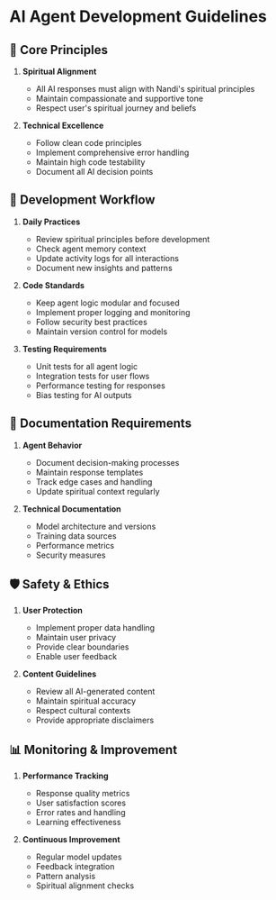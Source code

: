# AI Agent Development Guidelines

## 🎯 Core Principles
1. **Spiritual Alignment**
   - All AI responses must align with Nandi's spiritual principles
   - Maintain compassionate and supportive tone
   - Respect user's spiritual journey and beliefs

2. **Technical Excellence**
   - Follow clean code principles
   - Implement comprehensive error handling
   - Maintain high code testability
   - Document all AI decision points

## 🔄 Development Workflow
1. **Daily Practices**
   - Review spiritual principles before development
   - Check agent memory context
   - Update activity logs for all interactions
   - Document new insights and patterns

2. **Code Standards**
   - Keep agent logic modular and focused
   - Implement proper logging and monitoring
   - Follow security best practices
   - Maintain version control for models

3. **Testing Requirements**
   - Unit tests for all agent logic
   - Integration tests for user flows
   - Performance testing for responses
   - Bias testing for AI outputs

## 📝 Documentation Requirements
1. **Agent Behavior**
   - Document decision-making processes
   - Maintain response templates
   - Track edge cases and handling
   - Update spiritual context regularly

2. **Technical Documentation**
   - Model architecture and versions
   - Training data sources
   - Performance metrics
   - Security measures

## 🛡️ Safety & Ethics
1. **User Protection**
   - Implement proper data handling
   - Maintain user privacy
   - Provide clear boundaries
   - Enable user feedback

2. **Content Guidelines**
   - Review all AI-generated content
   - Maintain spiritual accuracy
   - Respect cultural contexts
   - Provide appropriate disclaimers

## 📊 Monitoring & Improvement
1. **Performance Tracking**
   - Response quality metrics
   - User satisfaction scores
   - Error rates and handling
   - Learning effectiveness

2. **Continuous Improvement**
   - Regular model updates
   - Feedback integration
   - Pattern analysis
   - Spiritual alignment checks 